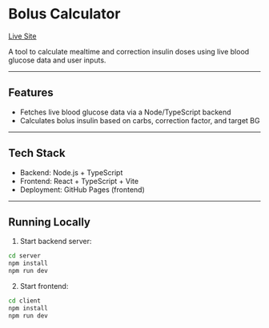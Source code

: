 # Bolus Calculator

[Live Site](https://leonjoyce88.github.io/BolusCalc/)

A tool to calculate mealtime and correction insulin doses using live blood glucose data and user inputs.

---

## Features

- Fetches live blood glucose data via a Node/TypeScript backend
- Calculates bolus insulin based on carbs, correction factor, and target BG

---

## Tech Stack

- Backend: Node.js + TypeScript
- Frontend: React + TypeScript + Vite
- Deployment: GitHub Pages (frontend)

---

## Running Locally

1. Start backend server:

```bash
cd server
npm install
npm run dev
```

2. Start frontend:

```bash
cd client
npm install
npm run dev
```


